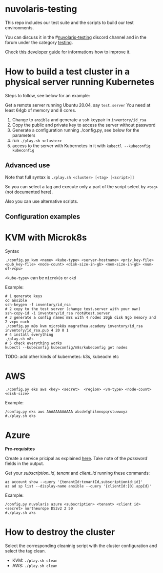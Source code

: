 <!--
  ~ Licensed to the Apache Software Foundation (ASF) under one
  ~ or more contributor license agreements.  See the NOTICE file
  ~ distributed with this work for additional information
  ~ regarding copyright ownership.  The ASF licenses this file
  ~ to you under the Apache License, Version 2.0 (the
  ~ "License"); you may not use this file except in compliance
  ~ with the License.  You may obtain a copy of the License at
  ~
  ~   http://www.apache.org/licenses/LICENSE-2.0
  ~
  ~ Unless required by applicable law or agreed to in writing,
  ~ software distributed under the License is distributed on an
  ~ "AS IS" BASIS, WITHOUT WARRANTIES OR CONDITIONS OF ANY
  ~ KIND, either express or implied.  See the License for the
  ~ specific language governing permissions and limitations
  ~ under the License.
  ~
-->
# nuvolaris-testing

This repo includes our test suite and the scripts to build our test environments.

You can discuss it in the #[nuvolaris-testing](https://discord.gg/sgXqn9we) discord channel and in the forum under the category [testing](https://github.com/nuvolaris/nuvolaris/discussions/categories/testing).


Check [this developer guide](DEVEL.md) for informations how to improve it.


# How to build a test cluster in a physical server running Kubernetes

Steps to follow, see below for an example:

Get a remote server running Ubuntu 20.04, say `test.server` You need at least 64gb of memory and 8 cores. 

1. Change to `ansible` and generate a ssh keypair in `inventory/id_rsa`  
2. Copy the public and private key to access the server without password
3. Generate a configuration running ./config.py, see below for the parameters
4. run `./play.sh <cluster>`
5. access to the server with Kubernetes in it with `kubectl --kubeconfig kubeconfig`


## Advanced use

Note that full syntax is  `./play.sh <cluster> [<tag> [<script>]]`

So you can select a tag and execute only a part of the script select by `<tag>` (not documented here).

Also you can use alternative scripts.

## Configuration examples

# KVM with Microk8s

Syntax 

`./config.py kwm <name> <kube-type> <server-hostname> <priv_key-file> <pub_key-file> <node-count> <disk-size-in-gb> <mem-size-in-gb> <num-of-vcpu>`

`<kube-type>` can be `microk8s` or `okd`

Example:

```
# 1 generate keys
cd ansible
ssh-keygen -f inventory/id_rsa
# 2 copy to the test server (change test.server with your own)
ssh-copy-id -i inventory/id_rsa root@test.server
# 3 generate a config names m8s with 4 nodes 20gb disk 8gb memory and 2 vcpu each
./config.py m8s kvm microk8s magrathea.academy inventory/id_rsa inventory/id_rsa.pub 4 20 8 1
# 4 install everything
./play.sh m8s
# 5 check everything works
kubectl --kubeconfig kubeconfig/m8s/kubeconfig get nodes
```

TODO: add other kinds of kubernetes: k3s, kubeadm etc

# AWS

```
./config.py eks aws <key> <secret>  <region> <vm-type> <node-count> <disk-size>
```

Example:

```
/config.py eks aws AAAAAAAAAAAA abcdefghilmnopqrstuwwxyz
#./play.sh eks
```

# Azure

__Pre-requisites__

Create a service pricipal as explained [here](https://docs.microsoft.com/en-us/azure/developer/ansible/create-ansible-service-principal?tabs=azure-cli).
Take note of the *password* fields in the output.

Get your *subscription_id*, *tenant* and *client_id* running these commands:

```
az account show --query '{tenantId:tenantId,subscriptionid:id}'
az ad sp list --display-name ansible --query '{clientId:[0].appId}'
```
Example:

```
/config.py nuvolaris azure <subscription> <tenant> <client id> <secret> northeurope DS2v2 2 50
#./play.sh aks
```

# How to destroy the cluster

Select the corresponding cleaninig script with the cluster configuration and select the tag clean.

- KVM: `./play.sh clean`
- AWS: `./play.sh clean`
